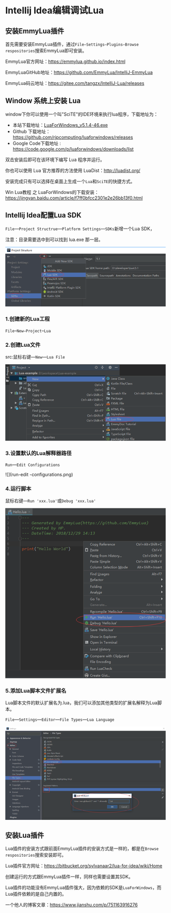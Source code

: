 

# Intellij Idea编辑调试Lua

## 安装EmmyLua插件

首先需要安装EmmyLua插件，通过`File—Settings—Plugins—Browse respositories`搜索EmmyLua即可安装。

EmmyLua官方网址：https://emmylua.github.io/index.html

EmmyLuaGitHub地址：https://github.com/EmmyLua/IntelliJ-EmmyLua

EmmyLua码云地址：https://gitee.com/tangzx/IntelliJ-Lua/releases

## Window 系统上安装 Lua

window下你可以使用一个叫"SciTE"的IDE环境来执行lua程序，下载地址为：

- 本站下载地址：[LuaForWindows_v5.1.4-46.exe](http://static.runoob.com/download/LuaForWindows_v5.1.4-46.exe)
- Github 下载地址：<https://github.com/rjpcomputing/luaforwindows/releases>
- Google Code下载地址 : <https://code.google.com/p/luaforwindows/downloads/list>

双击安装后即可在该环境下编写 Lua 程序并运行。

你也可以使用 Lua 官方推荐的方法使用 LuaDist：<http://luadist.org/>

安装完成只有可以选择在桌面上生成一个`Lua`和`SciTE`的快捷方式。

Win Lua教程 之 LuaForWindows的下载安装：https://jingyan.baidu.com/article/f7ff0bfcc2301e2e26bb13f0.html

## Intellij Idea配置Lua SDK

`File`—`Project Structrue`—`Platform Settings`—`SDKs`新增一个Lua SDK，

注意：目录需要选中到可以找到 lua.exe 那一层。

![](sdk.png)

### 1.创建新的Lua工程

`File`–`New–Project`–`Lua`

### 2.创建Lua文件

src:鼠标右键—`New`—`Lua File`

![](create.png)

### 3.设置默认的Lua解释器路径

`Run`—`Edit Configurations`

![](run-edit -configurations.png)

### 4.运行脚本

鼠标右键—`Run 'xxx.lua'`或`Debug 'xxx.lua'`

![](run.png)

### 5.添加Lua脚本文件扩展名

Lua脚本文件的默认扩展名为.lua，我们可以添加其他类型的扩展名解释为Lua脚本。

`File`—`Settings`—`Editor`—`File Types`—`Lua Language`

![](subfix.png)



## 安装Lua插件

Lua插件的安装方式跟前面EmmyLua插件的安装方式是一样的，都是在`Browse respositories`搜索安装即可。

Lua插件官方网址：https://bitbucket.org/sylvanaar2/lua-for-idea/wiki/Home

创建运行的方式跟EmmyLua插件一样，同样也需要设置其SDK。

Lua插件的功能没有EmmyLua插件强大，因为依赖的SDK是`LuaForWindows`，而Lua插件依赖的是自己内置的。

一个他人的博客文章：https://www.jianshu.com/p/751163916276

